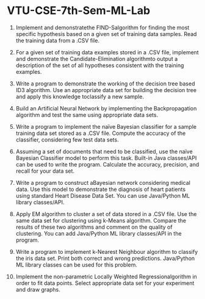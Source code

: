# VTU-CSE-7th-Sem-ML-Lab

1. Implement and demonstratethe FIND-Salgorithm for finding the most specific
hypothesis based on a given set of training data samples. Read the training data from a
.CSV file.

2. For a given set of training data examples stored in a .CSV file, implement and
demonstrate the Candidate-Elimination algorithmto output a description of the set
of all hypotheses consistent with the training examples.

3. Write a program to demonstrate the working of the decision tree based ID3
algorithm. Use an appropriate data set for building the decision tree and apply this
knowledge toclassify a new sample.

4. Build an Artificial Neural Network by implementing the Backpropagation
algorithm and test the same using appropriate data sets.

5. Write a program to implement the naïve Bayesian classifier for a sample training
data set stored as a .CSV file. Compute the accuracy of the classifier, considering few
test data sets.

6. Assuming a set of documents that need to be classified, use the naïve Bayesian
Classifier model to perform this task. Built-in Java classes/API can be used to write
the program. Calculate the accuracy, precision, and recall for your data set.

7. Write a program to construct aBayesian network considering medical data. Use this
model to demonstrate the diagnosis of heart patients using standard Heart Disease
Data Set. You can use Java/Python ML library classes/API.

8. Apply EM algorithm to cluster a set of data stored in a .CSV file. Use the same data
set for clustering using k-Means algorithm. Compare the results of these two
algorithms and comment on the quality of clustering. You can add Java/Python ML
library classes/API in the program.

9. Write a program to implement k-Nearest Neighbour algorithm to classify the iris
data set. Print both correct and wrong predictions. Java/Python ML library classes can
be used for this problem.

10. Implement the non-parametric Locally Weighted Regressionalgorithm in order to
fit data points. Select appropriate data set for your experiment and draw graphs. 
